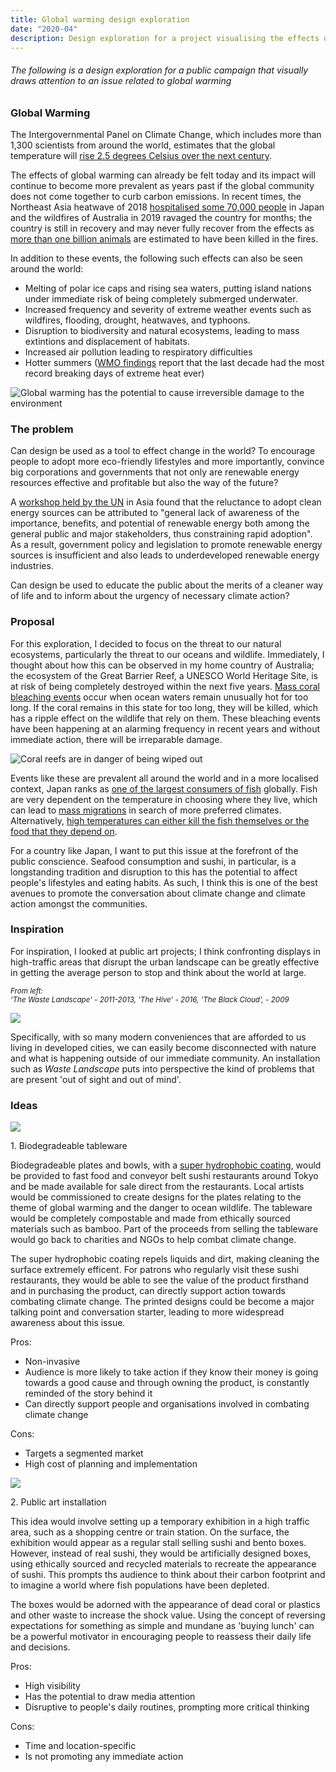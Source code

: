 ```yaml
---
title: Global warming design exploration
date: "2020-04"
description: Design exploration for a project visualising the effects of global warming
---
```


###### *The following is a design exploration for a public campaign that visually draws attention to an issue related to global warming*

### Global Warming

The Intergovernmental Panel on Climate Change, which includes more than 1,300 scientists from around the world, estimates that the global temperature will <a href="https://climate.nasa.gov/effects/" target="_blank">rise 2.5 degrees Celsius over the next century</a>.

The effects of global warming can already be felt today and its impact will continue to become more prevalent as years past if the global community does not come together to curb carbon emissions. In recent times, the Northeast Asia heatwave of 2018 <a href="https://www.japantimes.co.jp/news/2018/08/07/national/science-health/record-70000-people-rushed-hospitals-since-april-30-amid-scorching-japan-heat-wave/" target="_blank">hospitalised some 70,000 people</a> in Japan and the wildfires of Australia in 2019 ravaged the country for months; the country is still in recovery and may never fully recover from the effects as <a href="https://www.sydney.edu.au/news-opinion/news/2020/01/08/australian-bushfires-more-than-one-billion-animals-impacted.html" target="_blank">more than one billion animals</a> are estimated to have been killed in the fires.

In addition to these events, the following such effects can also be seen around the world:
- Melting of polar ice caps and rising sea waters, putting island nations under immediate risk of being completely submerged underwater.
- Increased frequency and severity of extreme weather events such as wildfires, flooding, drought, heatwaves, and typhoons.
- Disruption to biodiversity and natural ecosystems, leading to mass extintions and displacement of habitats.
- Increased air pollution leading to respiratory difficulties
- Hotter summers (<a href="https://public.wmo.int/en/media/press-release/2019-concludes-decade-of-exceptional-global-heat-and-high-impact-weather" target="_blank">WMO findings</a> report that the last decade had the most record breaking days of extreme heat ever)

![Global warming has the potential to cause irreversible damage to the environment](./drought.jpg)

### The problem

Can design be used as a tool to effect change in the world? To encourage people to adopt more eco-friendly lifestyles and more importantly, convince big corporations and governments that not only are renewable energy resources effective and profitable but also the way of the future?

A <a href="https://sustainabledevelopment.un.org/partnership/?p=2231" target="_blank">workshop held by the UN</a> in Asia found that the reluctance to adopt clean energy sources can be attributed to "general lack of awareness of the importance, benefits, and potential of renewable energy both among the general public and major stakeholders, thus constraining rapid adoption". As a result, government policy and legislation to promote renewable energy sources is insufficient and also leads to underdeveloped renewable energy industries.

Can design be used to educate the public about the merits of a cleaner way of life and to inform about the urgency of necessary climate action?

### Proposal

For this exploration, I decided to focus on the threat to our natural ecosystems, particularly the threat to our oceans and wildlife. Immediately, I thought about how this can be observed in my home country of Australia; the ecosystem of the Great Barrier Reef, a UNESCO World Heritage Site, is at risk of being completely destroyed within the next five years. <a href="https://www.theguardian.com/environment/2020/mar/25/great-barrier-reef-suffers-third-mass-coral-bleaching-event-in-five-years" target="_blank">Mass coral bleaching events</a> occur when ocean waters remain unusually hot for too long. If the coral remains in this state for too long, they will be killed, which has a ripple effect on the wildlife that rely on them. These bleaching events have been happening at an alarming frequency in recent years and without immediate action, there will be irreparable damage.

![Coral reefs are in danger of being wiped out](./reef.jpg)

Events like these are prevalent all around the world and in a more localised context, Japan ranks as <a href="https://ec.europa.eu/fisheries/6-consumption_en" taregt="_blank">one of the largest consumers of fish</a> globally. Fish are very dependent on the temperature in choosing where they live, which can lead to <a href="https://wwf.panda.org/wwf_news/?357337/Fish-migration-due-to-climate-change-creates-tuna-shortage-in-Fiji" target="_blank">mass migrations</a> in search of more preferred climates. Alternatively, <a href="https://www.nytimes.com/2019/02/28/climate/fish-climate-change.html" target="_blank">high temperatures can either kill the fish themselves or the food that they depend on</a>.

For a country like Japan, I want to put this issue at the forefront of the public conscience. Seafood consumption and sushi, in particular, is a longstanding tradition and disruption to this has the potential to affect people's lifestyles and eating habits. As such, I think this is one of the best avenues to promote the conversation about climate change and climate action amongst the communities.

### Inspiration

For inspiration, I looked at public art projects; I think confronting displays in high-traffic areas that disrupt the urban landscape can be greatly effective in getting the average person to stop and think about the world at large.

<small style="text-align: center; font-style: italic;">From left:<br/>'The Waste Landscape' - 2011-2013, 'The Hive' - 2016, 'The Black Cloud', - 2009</small>

![](./art.jpg)

Specifically, with so many modern conveniences that are afforded to us living in developed cities, we can easily become disconnected with nature and what is happening outside of our immediate community. An installation such as *Waste Landscape* puts into perspective the kind of problems that are present 'out of sight and out of mind'.

### Ideas

![](./sushi.jpg)

1\. Biodegradeable tableware

Biodegradeable plates and bowls, with a <a href="https://www.youtube.com/watch?v=dQ4MXvy6hKM" target="_blank">super hydrophobic coating</a>, would be provided to fast food and conveyor belt sushi restaurants around Tokyo and be made available for sale direct from the restaurants. Local artists would be commissioned to create designs for the plates relating to the theme of global warming and the danger to ocean wildlife. The tableware would be completely compostable and made from ethically sourced materials such as bamboo. Part of the proceeds from selling the tableware would go back to charities and NGOs to help combat climate change.

The super hydrophobic coating repels liquids and dirt, making cleaning the surface extremely efficent. For patrons who regularly visit these sushi restaurants, they would be able to see the value of the product firsthand and in purchasing the product, can directly support action towards combating climate change. The printed designs could be become a major talking point and conversation starter, leading to more widespread awareness about this issue.

Pros:
- Non-invasive
- Audience is more likely to take action if they know their money is going towards a good cause and through owning the product, is constantly reminded of the story behind it
- Can directly support people and organisations involved in combating climate change

Cons:
- Targets a segmented market
- High cost of planning and implementation

![](./station.jpg)

2\. Public art installation

This idea would involve setting up a temporary exhibition in a high traffic area, such as a shopping centre or train station. On the surface, the exhibition would appear as a regular stall selling sushi and bento boxes. However, instead of real sushi, they would be artificially designed boxes, using ethically sourced and recycled materials to recreate the appearance of sushi. This prompts ths audience to think about their carbon footprint and to imagine a world where fish populations have been depleted.

The boxes would be adorned with the appearance of dead coral or plastics and other waste to increase the shock value. Using the concept of reversing expectations for something as simple and mundane as 'buying lunch' can be a powerful motivator in encouraging people to reassess their daily life and decisions.

Pros:
- High visibility
- Has the potential to draw media attention
- Disruptive to people's daily routines, prompting more critical thinking

Cons:
- Time and location-specific
- Is not promoting any immediate action
